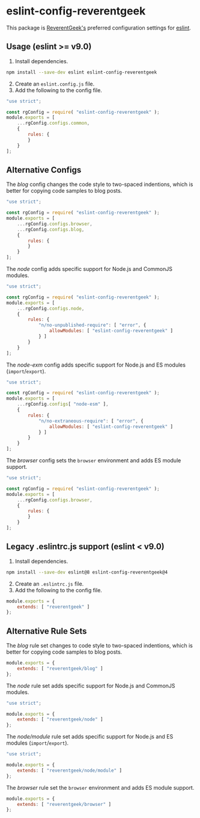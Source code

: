 # eslint-config-reverentgeek

This package is [ReverentGeek's](https://twitter.com/reverentgeek) preferred configuration settings for [eslint](https://eslint.org/).

## Usage (eslint >= v9.0)

1. Install dependencies.

```sh
npm install --save-dev eslint eslint-config-reverentgeek
```

2. Create an `eslint.config.js` file.
3. Add the following to the config file.

```js
"use strict";

const rgConfig = require( "eslint-config-reverentgeek" );
module.exports = [
	...rgConfig.configs.common,
	{
		rules: {
		}
	}
];
```

## Alternative Configs

The _blog_ config changes the code style to two-spaced indentions, which is better for copying code samples to blog posts.

```js
"use strict";

const rgConfig = require( "eslint-config-reverentgeek" );
module.exports = [
	...rgConfig.configs.browser,
	...rgConfig.configs.blog,
	{
		rules: {
		}
	}
];
```

The _node_ config adds specific support for Node.js and CommonJS modules.

```js
"use strict";

const rgConfig = require( "eslint-config-reverentgeek" );
module.exports = [
	...rgConfig.configs.node,
	{
		rules: {
			"n/no-unpublished-require": [ "error", {
				allowModules: [ "eslint-config-reverentgeek" ]
			} ]
		}
	}
];
```

The _node-exm_ config adds specific support for Node.js and ES modules (`import`/`export`).

```js
"use strict";

const rgConfig = require( "eslint-config-reverentgeek" );
module.exports = [
	...rgConfig.configs[ "node-esm" ],
	{
		rules: {
			"n/no-extraneous-require": [ "error", {
				allowModules: [ "eslint-config-reverentgeek" ]
			} ]
		}
	}
];
```

The _browser_ config sets the `browser` environment and adds ES module support.

```js
"use strict";

const rgConfig = require( "eslint-config-reverentgeek" );
module.exports = [
	...rgConfig.configs.browser,
	{
		rules: {
		}
	}
];
```

## Legacy .eslintrc.js support (eslint < v9.0)

1. Install dependencies.

```sh
npm install --save-dev eslint@8 eslint-config-reverentgeek@4
```

2. Create an `.eslintrc.js` file.
3. Add the following to the config file.

```js
module.exports = {
	extends: [ "reverentgeek" ]
};
```

## Alternative Rule Sets

The _blog_ rule set changes to code style to two-spaced indentions, which is better for copying code samples to blog posts.

```js
module.exports = {
	extends: [ "reverentgeek/blog" ]
};
```

The _node_ rule set adds specific support for Node.js and CommonJS modules.

```js
"use strict";

module.exports = {
	extends: [ "reverentgeek/node" ]
};
```

The _node/module_ rule set adds specific support for Node.js and ES modules (`import`/`export`).

```js
"use strict";

module.exports = {
	extends: [ "reverentgeek/node/module" ]
};
```

The _browser_ rule set the `browser` environment and adds ES module support.

```js
module.exports = {
	extends: [ "reverentgeek/browser" ]
};
```
